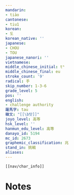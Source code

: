 ```yaml
---
mandarin:
- tiāo
cantonese:
- tiu1
korean:
- 도
korean_native: ''
japanese:
- CHOU
- TOU
japanese_nanori: ''
vietnamese:
middle_chinese_initial: tʰ
middle_chinese_final: eu
stroke_count: '9'
radical: 手
skip_number: 1-3-6
grade_level: 5
pos: ''
english:
- challenge authority
羅馬字: tau
韓文: "[[\b탓]]"
joyo_level: 高等
hsk_level: ''
hanmun_edu_level: 高等
danayo_id: 5194
mc_id: 2673
graphemic_classification: 兆
stand_in: 挑戦
aliases:
---
```

```meta-bind-embed
[[nav/char_info]]
```

# Notes
